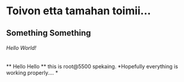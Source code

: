 # Toivon etta tamahan toimii...
## Something Something
###### Hello World!

** Hello Hello ** this is root@5500 spekaing. *Hopefully everything is working properly.... *

